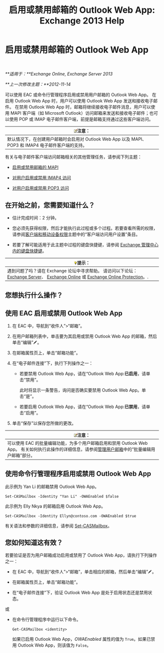 ﻿---
title: '启用或禁用邮箱的 Outlook Web App: Exchange 2013 Help'
TOCTitle: 启用或禁用邮箱的 Outlook Web App
ms:assetid: abc19646-6211-4f18-a060-e347452dcc53
ms:mtpsurl: https://technet.microsoft.com/zh-cn/library/Bb124124(v=EXCHG.150)
ms:contentKeyID: 50556652
ms.date: 01/11/2018
mtps_version: v=EXCHG.150
ms.translationtype: HT
---

# 启用或禁用邮箱的 Outlook Web App

 

_**适用于：**Exchange Online, Exchange Server 2013_

_**上一次修改主题：**2012-11-14_

可以使用 EAC 或命令行管理程序启用或禁用用户邮箱的 Outlook Web App。 在启用 Outlook Web App 时，用户可以使用 Outlook Web App 发送和接收电子邮件。 在禁用 Outlook Web App 时，邮箱将继续接收电子邮件消息，用户可以使用 MAPI 客户端（如 Microsoft Outlook）访问邮箱来发送和接收电子邮件；也可以使用 POP 或 IMAP 电子邮件客户端，前提是邮箱支持通过这些客户端访问。

<table>
<thead>
<tr class="header">
<th><img src="images/Bb124558.note(EXCHG.150).gif" title="注意" alt="注意" />注意：</th>
</tr>
</thead>
<tbody>
<tr class="odd">
<td>默认情况下，在创建用户邮箱时会启用对 Outlook Web App 以及 MAPI、POP3 和 IMAP4 电子邮件客户端的支持。</td>
</tr>
</tbody>
</table>


有关与电子邮件客户端访问邮箱相关的其他管理任务，请参阅下列主题：

  - [启用或禁用邮箱的 MAPI](enable-or-disable-mapi-for-a-mailbox-exchange-online-help.md)

  - [对用户启用或禁用 IMAP4 访问](enable-or-disable-imap4-access-for-a-user-exchange-2013-help.md)

  - [对用户启用或禁用 POP3 访问](enable-or-disable-pop3-access-for-a-user-exchange-2013-help.md)

## 在开始之前，您需要知道什么？

  - 估计完成时间：2 分钟。

  - 您必须先获得权限，然后才能执行此过程或多个过程。若要查看所需的权限，请参阅[客户端和移动设备权限](clients-and-mobile-devices-permissions-exchange-2013-help.md)主题中的“客户端访问用户设置”条目。

  - 若要了解可能适用于此主题中过程的键盘快捷键，请参阅 [Exchange 管理中心内的键盘快捷键](keyboard-shortcuts-in-the-exchange-admin-center-exchange-online-protection-help.md)。

<table>
<thead>
<tr class="header">
<th><img src="images/Bb124558.tip(EXCHG.150).gif" title="提示" alt="提示" />提示：</th>
</tr>
</thead>
<tbody>
<tr class="odd">
<td>遇到问题了吗？请在 Exchange 论坛中寻求帮助。 请访问以下论坛：<a href="https://go.microsoft.com/fwlink/p/?linkid=60612">Exchange Server</a>、 <a href="https://go.microsoft.com/fwlink/p/?linkid=267542">Exchange Online</a> 或 <a href="https://go.microsoft.com/fwlink/p/?linkid=285351">Exchange Online Protection</a>。.</td>
</tr>
</tbody>
</table>


## 您想执行什么操作？

## 使用 EAC 启用或禁用 Outlook Web App

1.  在 EAC 中，导航到“收件人”\>“邮箱”。

2.  在用户邮箱列表中，单击要为其启用或禁用 Outlook Web App 的邮箱，然后单击“编辑”![编辑图标](images/Bb124582.6f53ccb2-1f13-4c02-bea0-30690e6ea71d(EXCHG.150).gif "编辑图标")。

3.  在邮箱属性页上，单击“邮箱功能”。

4.  在“电子邮件连接”下，执行下列操作之一：
    
      - 若要禁用 Outlook Web App，请在“Outlook Web App:**已启用**，请单击“禁用”。
        
        此时将显示一条警告，询问是否确实要禁用 Outlook Web App。单击“是”。
    
      - 若要启用 Outlook Web App，请在“Outlook Web App:**已禁用**，请单击“启用”。

5.  单击“保存”以保存您所做的更改。

<table>
<thead>
<tr class="header">
<th><img src="images/Bb124558.note(EXCHG.150).gif" title="注意" alt="注意" />注意：</th>
</tr>
</thead>
<tbody>
<tr class="odd">
<td>可以使用 EAC 的批量编辑功能，为多个用户邮箱启用和禁用 Outlook Web App。 有关如何执行此操作的详细信息，请参阅<a href="manage-user-mailboxes-exchange-2013-help.md">管理用户邮箱</a>中的“批量编辑用户邮箱”部分。</td>
</tr>
</tbody>
</table>


## 使用命令行管理程序启用或禁用 Outlook Web App

此示例为 Yan Li 的邮箱禁用 Outlook Web App。

    Set-CASMailbox -Identity "Yan Li" -OWAEnabled $false

此示例为 Elly Nkya 的邮箱启用 Outlook Web App。

    Set-CASMailbox -Identity Ellyn@contoso.com -OWAEnabled $true

有关语法和参数的详细信息，请参阅 [Set-CASMailbox](https://technet.microsoft.com/zh-cn/library/bb125264\(v=exchg.150\))。

## 您如何知道这有效？

若要验证是否为用户邮箱成功启用或禁用了 Outlook Web App，请执行下列操作之一：

  - 在 EAC 中，导航到“收件人”\>“邮箱”，单击相应的邮箱，然后单击“编辑”![编辑图标](images/Bb124582.6f53ccb2-1f13-4c02-bea0-30690e6ea71d(EXCHG.150).gif "编辑图标")。

  - 在邮箱属性页上，单击“邮箱功能”。

  - 在“电子邮件连接”下，验证 Outlook Web App 是处于启用状态还是禁用状态。

或

  - 在命令行管理程序中运行以下命令。
    
        Get-CASMailbox <identity>
    
    如果已启用 Outlook Web App，*OWAEnabled* 属性的值为 `True`。如果已禁用 Outlook Web App，则该值为 `False`。

